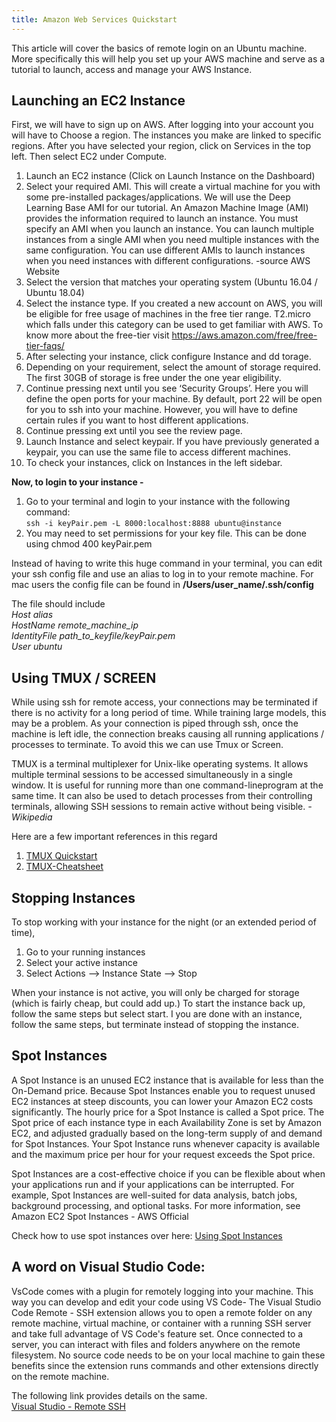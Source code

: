 ```yaml
---
title: Amazon Web Services Quickstart
---
```


This article will cover the basics of remote login on an Ubuntu machine. More specifically this will help you set up your AWS machine and serve as a tutorial to launch, access and manage your AWS Instance.
## Launching an EC2 Instance
First, we will have to sign up on AWS.
After logging into your account you will have to Choose a region.
The instances you make are linked to specific regions. After you have selected your region, click on Services in the top left. Then select EC2 under Compute.

1.  Launch an EC2 instance (Click on Launch Instance on the Dashboard)
2.  Select your required AMI. This will create a virtual machine for you with some pre-installed packages/applications. We will use the Deep Learning Base AMI for our tutorial.
    An Amazon Machine Image (AMI) provides the information required to launch an instance. You must specify an AMI when you launch an instance. You can launch multiple instances from a single AMI when you need multiple instances with the same configuration. You can use different AMIs to launch instances when you need instances with different configurations. -source AWS Website
3.  Select the version that matches your operating system (Ubuntu 16.04 / Ubuntu 18.04)
4.  Select the instance type. If you created a new account on AWS, you will be eligible for free usage of machines in the free tier range. T2.micro which falls under this category can be used to get familiar with AWS. To know more about the free-tier visit <https://aws.amazon.com/free/free-tier-faqs/>
5.  After selecting your instance, click configure Instance and dd torage.
6.  Depending on your requirement, select the amount of storage required. The first 30GB of storage is free under the one year eligibility.
7.  Continue pressing next until you see ‘Security Groups’.
    Here you will define the open ports for your machine. By default, port 22 will be open for you to ssh into your machine. However, you will have to define certain rules if you want to host different applications.
8.  Continue pressing ext until you see the review page.
9.  Launch Instance and select keypair. If you have previously generated a keypair, you can use the same file to access different machines.
10. To check your instances, click on Instances in the left sidebar.


**Now, to login to your instance -**
1.  Go to your terminal and login to your instance with the following command:\
    `ssh -i keyPair.pem -L 8000:localhost:8888 ubuntu@instance`
2.  You may need to set permissions for your key file. This can be done using chmod 400 keyPair.pem

Instead of having to write this huge command in your terminal, you can edit your ssh config file and use an alias to log in to your remote machine. For mac users the config file can be found in **/Users/user_name/.ssh/config**

The file should include\
*Host alias*\
*HostName remote_machine_ip*\
*IdentityFile path_to_keyfile/keyPair.pem*\
*User ubuntu*

## Using TMUX / SCREEN
While using ssh for remote access, your connections may be terminated if there is no activity for a long period of time. While training large models, this may be a problem. As your connection is piped through ssh, once the machine is left idle, the connection breaks causing all running applications / processes to terminate. To avoid this we can use Tmux or Screen.

TMUX​ is a ​terminal multiplexer​ for ​Unix-like​ ​operating systems​. It allows multiple ​terminal sessions to be accessed simultaneously in a single window. It is useful for running more than one ​command-line​ program at the same time. It can also be used to detach ​processes from their controlling terminals, allowing ​SSH​ sessions to remain active without being visible.
*- Wikipedia*

Here are a few important references in this regard
1.  [TMUX Quickstart](https://www.hamvocke.com/blog/a-quick-and-easy-guide-to-tmux/)
2.  [TMUX-Cheatsheet](https://tmuxcheatsheet.com/)

## Stopping Instances
To stop working with your instance for the night (or an extended period of time),
1. Go to your running instances
2. Select your active instance
3. Select Actions --> Instance State --> Stop

When your instance is not active, you will only be charged for storage (which is fairly cheap, but could add up.) To start the instance back up, follow the same steps but select start.
I you are done with an instance, follow the same steps, but terminate instead of stopping the instance.


## Spot Instances

A Spot Instance is an unused EC2 instance that is available for less than the On-Demand price. Because Spot Instances enable you to request unused EC2 instances at steep discounts, you can lower your Amazon EC2 costs significantly. The hourly price for a Spot Instance is called a Spot price. The Spot price of each instance type in each Availability Zone is set by Amazon EC2, and adjusted gradually based on the long-term supply of and demand for Spot Instances. Your Spot Instance runs whenever capacity is available and the maximum price per hour for your request exceeds the Spot price.

Spot Instances are a cost-effective choice if you can be flexible about when your applications run and if your applications can be interrupted. For example, Spot Instances are well-suited for data analysis, batch jobs, background processing, and optional tasks. For more information, see Amazon EC2 Spot Instances - AWS Official

Check how to use spot instances over here:
[Using Spot Instances](https://docs.aws.amazon.com/AWSEC2/latest/UserGuide/using-spot-instances.html#spot-get-started)

## A word on Visual Studio Code:
VsCode comes with a plugin for remotely logging into your machine. This way you can develop and edit your code using VS Code-
The Visual Studio Code Remote - SSH extension allows you to open a remote folder on any remote machine, virtual machine, or container with a running SSH server and take full advantage of VS Code's feature set. Once connected to a server, you can interact with files and folders anywhere on the remote filesystem.
No source code needs to be on your local machine to gain these benefits since the extension runs commands and other extensions directly on the remote machine.

The following link provides details on the same.\
[Visual Studio - Remote SSH](https://code.visualstudio.com/blogs/2019/07/25/remote-ssh)
